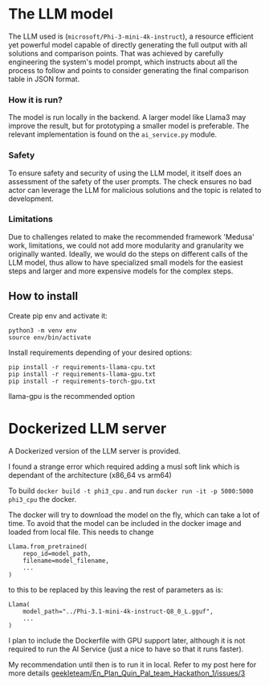 # The LLM model
The LLM used is (`microsoft/Phi-3-mini-4k-instruct`), a resource efficient yet powerful model capable of directly generating the full output with all solutions and comparison points. That was achieved by carefully engineering the system's model prompt, which instructs about all the process to follow and points to consider generating the final comparison table in JSON format. 

### How it is run?
The model is run locally in the backend. A larger model like Llama3 may improve the result, but for prototyping a smaller model is preferable. The relevant implementation is found on the `ai_service.py` module. 

### Safety 
To ensure safety and security of using the LLM model, it itself does an assessment of the safety of the user prompts. The check ensures no bad actor can leverage the LLM for malicious solutions and the topic is related to development.

### Limitations 
Due to challenges related to make the recommended framework 'Medusa' work, limitations, we could not add more modularity and granularity we originally wanted. Ideally, we would do the steps on different calls of the LLM model, thus allow to have specialized small models for the easiest steps and larger and more expensive models for the complex steps.

## How to install

Create pip env and activate it:
```
python3 -m venv env
source env/bin/activate
```

Install requirements depending of your desired options:
```
pip install -r requirements-llama-cpu.txt
pip install -r requirements-llama-gpu.txt
pip install -r requirements-torch-gpu.txt
```
llama-gpu is the recommended option

# Dockerized LLM server

A Dockerized version of the LLM server is provided.

I found a strange error which required adding a musl soft link which is dependant of the architecture (x86_64 vs arm64)

To build `docker build -t phi3_cpu` . and run `docker run -it -p 5000:5000 phi3_cpu` the docker.

The docker will try to download the model on the fly, which can take a lot of time. To avoid that the model can be included in the docker image and loaded from local file.
This needs to change
```
Llama.from_pretrained(
    repo_id=model_path,
    filename=model_filename,
    ...
)
```
to this to be replaced by this leaving the rest of parameters as is:
```
Llama(
    model_path="../Phi-3.1-mini-4k-instruct-Q8_0_L.gguf",
    ...
)
```
I plan to include the Dockerfile with GPU support later, although it is not required to run the AI Service (just a nice to have so that it runs faster). 

My recommendation until then is to run it in local. Refer to my post here for more details [geekleteam/En_Plan_Quin_Pal_team_Hackathon_1/issues/3](https://github.com/geekleteam/En_Plan_Quin_Pal_team_Hackathon_1/issues/3)

